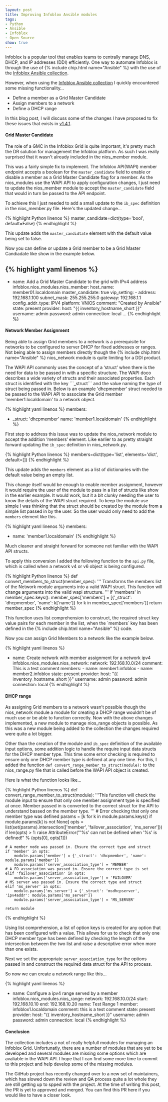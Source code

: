 ```yaml
---
layout: post
title: Improving Infoblox Ansible modules
tags:
- Python
- Ansible
- Infoblox
- Open Source
show: true
---
```

<p>
Infoblox is a popular tool that enables teams to centrally manage DNS, DHCP, and IP addresses (DDI) efficiently. One way to automate Infoblox is through the use of {% include chip.html name="Ansible" %} with the use of the <a href="https://galaxy.ansible.com/infoblox/nios_modules">Infoblox Ansible collection</a>.</p>

However, when using the [Infoblox Ansible collection](https://galaxy.ansible.com/infoblox/nios_modules) I quickly encountered some missing functionality…

- Define a member as a Grid Master Candidate
- Assign members to a network
- Define a DHCP range

In this blog post, I will discuss some of the changes I have proposed to fix these issues that exists in [v1.4.1](https://galaxy.ansible.com/infoblox/nios_modules).


<!--more-->

#### Grid Master Candidate

The role of a GMC in the Infoblox Grid is quite important, it's pretty much the DR solution for management the Infoblox platform. As such I was really surprised that it wasn't already included in the nios_member module.

This was a fairly simple fix to implement. The Infoblox API(WAPI) member endpoint accepts a boolean for the ```master_candidate``` field to enable or disable a member as a Grid Master Candidate flag for a member. As the nios_modules use the WAPI API to apply configuration changes, I just need to update the nios_member module to accept the ```master_candidate``` field that would in turn be passed to the API endpoint.

To achieve this I just needed to add a small update to the ```ib_spec``` definition in the nios_member.py file. Here's the updated change...

{% highlight Python linenos %}
master_candidate=dict(type='bool', default=False)
{% endhighlight %}

This update adds the ```master_candidtate``` element with the default value being set to false.

Now you can define or update a Grid member to be a Grid Master Candiadate like show in the example below.

{% highlight yaml linenos %}
---
- name: Add a Grid Master Candidate to the grid with IPv4 address
  infoblox.nios_modules.nios_member:
    host_name: member01.localdomain
    master_candidate: true
    vip_setting:
      - address: 192.168.1.100
        subnet_mask: 255.255.255.0
        gateway: 192.168.1.1
    config_addr_type: IPV4
    platform: VNIOS
    comment: "Created by Ansible"
    state: present
    provider:
      host: "{{ inventory_hostname_short }}"
      username: admin
      password: admin
  connection: local
...
{% endhighlight %}

#### Network Member Assignment
<p>
Being able to assign Grid members to a network is a prerequisite for networks to be configured to server DHCP for fixed addresses or ranges. Not being able to assign members directly though the {% include chip.html name="Ansible" %} nios_network module is quite limiting for a DDI product.
</p>
The WAPI API commonly uses the concept of a ‘struct’ when there is the need for data to be passed in with a specific structure. The WAPI doco describes a wide variety of structs and their associated properties. Each struct is identified with the key ```_struct``` and the value naming the type of struct being passed in.  Below is an example 'dhcpmember' struct needed to be passed to the WAPI API to associate the Grid member 'member1.localdomain' to a network object.

{% highlight yaml linenos %}
members:
  - _struct: 'dhcpmember'
    name: 'member1.localdomain'
{% endhighlight %}

First step to address this issue was to update the nios_network module to accept the addition ‘members’ element. Like earlier to as pretty straight forward updating the ```ib_spec``` definition in nios_network.py.

{% highlight Python linenos %}
members=dict(type='list', elements='dict', default=[])
{% endhighlight %}

This update adds the ```members``` element as a list of dictionaries with the default value being an empty list.

This change itself would be enough to enable member assignment, however it would require the user of the module to pass in a list of structs like show in the earlier example. It would work, but it a bit clunky needing the user to know the details of the WAPI struct required. To keep the module use simple I was thinking that the struct should be created by the module from a simple list passed in by the user. So the user would only need  to add the ```members``` element like this.

{% highlight yaml linenos %}
members:
  - name: 'member1.localdomain'
{% endhighlight %}

Much cleaner and straight forward for someone not familiar with the WAPI API structs.

To apply this conversion I added the following function to the ```api.py``` file, which is called when a network v4 or v6 object is being configured.

{% highlight Python linenos %}
def convert_members_to_struct(member_spec):
    ''' Transforms the members list of the Network module arguments into a
    valid WAPI struct. This function will change arguments into the valid
    wapi structure.
    '''
    if 'members' in member_spec.keys():
        member_spec['members'] = [{'_struct': 'dhcpmember', 'name': k['name']} for k in member_spec['members']]
    return member_spec
{% endhighlight %}
<p>
This function uses list comprehension to construct, the required struct key value pairs for each member in the list, when the `members` key has been defined in the {% include chip.html name="Ansible" %} code.</p>

Now you can assign Grid Members to a network like the example below.

{% highlight yaml linenos %}
- name: Create network with member assignment for a network ipv4
  infoblox.nios_modules.nios_network:
    network: 192.168.10.0/24
    comment: This is a test comment
    members:
      - name: member1.infoblox
      - name: member2.infoblox
    state: present
    provider:
      host: "{{ inventory_hostname_short }}"
      username: admin
      password: admin
  connection: local
{% endhighlight %}


#### DHCP range

As assigning Grid members to a network wasn’t possible though the nios_network module a module for creating a DHCP range wouldn’t be of much use or be able to function correctly. Now with the above changes implemented, a new module to manage nios_range objects is possible. As this was a new module being added to the collection the changes required were quite a lot bigger.

Other than the creation of the module and ```ib_spec```  definition of the available input options, some addition logic to handle the require input data structs for the DHCP member type. This time some error checking is required to ensure only one DHCP member type is defined at any one time. For this, I added  the function `def convert_range_member_to_struct(module):` to the nios_range.py file that is called before the WAPI API object is created.

Here is what the function looks like…


{% highlight Python linenos %}
def convert_range_member_to_struct(module):
    '''This function will check the module input to ensure that only one member assignment type is specified at once.
    Member passed in is converted to the correct struct for the API to understand bassed on the member type.
    '''
    # Error checking that only one member type was defined
    params = [k for k in module.params.keys() if module.params[k] is not None]
    opts = list(set(params).intersection(['member', 'failover_association', 'ms_server']))
    if len(opts) > 1:
        raise AttributeError("'%s' can not be defined when '%s' is defined!" % (opts[0], opts[1]))

    # A member node was passed in. Ehsure the correct type and struct
    if 'member' in opts:
        module.params['member'] = {'_struct': 'dhcpmember', 'name': module.params['member']}
        module.params['server_association_type'] = 'MEMBER'
    # A FO association was passed in. Ensure the correct type is set
    elif 'failover_association' in opts:
        module.params['server_association_type'] = 'FAILOVER'
    # MS server was passed in. Ensure the correct type and struct
    elif 'ms_server' in opts:
        module.params['ms_server'] = {'_struct': 'msdhcpserver', 'ipv4addr': module.params['ms_server']}
        module.params['server_association_type'] = 'MS_SERVER'

    return module
{% endhighlight %}

Using list comprehension, a list of option keys is created for any option that has been configured with a value. This allows for us to check that only one DHCP member type has been defined by checking the length of the intersection between the two list and raise a descriptive error when more than one exists.

Next we set the appropriate ```server_association_type``` for the options passed in and construct the required data struct for the API to process.

So now we can create a network range like this...

{% highlight yaml linenos %}
- name: Configure a ipv4 range served by a member
  infoblox.nios_modules.nios_range:
    network: 192.168.10.0/24
    start: 192.168.10.10
    end: 192.168.10.20
    name: Test Range 1
    member: infoblox1.localdomain
    comment: this is a test comment
    state: present
    provider:
      host: "{{ inventory_hostname_short }}"
      username: admin
      password: admin
  connection: local
{% endhighlight %}

#### Conclusion

The collection includes a not of really helpfull modules for managing an Infoblox Grid. Unfortunatly, there are a number of modules that are yet to be developed and several modules are missing some options which are avaliable in the WAPI API. I hope that I can find some more time to commit to this project and help develop some of the missing modules. 

The GitHub project has recently changed over to a new set of maintainers, which has slowed down the review and QA process quite a lot whole they are still getting up to spped with the project. At the time of writing this post, the PR is yet to approved and merged. You can find this PR here if you would like to have a closer look.